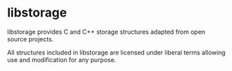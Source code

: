 # libstorage

libstorage provides C and C++ storage structures adapted from open source
projects.

All structures included in libstorage are licensed under liberal terms allowing
use and modification for any purpose.
